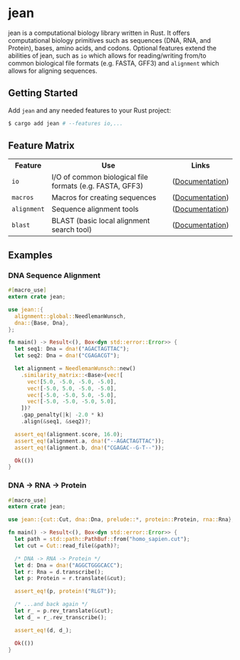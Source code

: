 
# jean

jean is a computational biology library written in Rust. It offers
computational biology primitives such as sequences (DNA, RNA, and Protein), bases, amino acids, and codons. Optional features extend the 
abilities of jean, such as `io` which allows for reading/writing from/to common biological file formats (e.g. FASTA, GFF3) and `alignment` which allows for aligning sequences. 

## Getting Started

Add `jean` and any needed features to your Rust project:

```sh
$ cargo add jean # --features io,...
```

## Feature Matrix

<table>
  <tbody>
    <tr>
      <th>Feature</th>
      <th>Use</th>
      <th>Links</th>
    </tr>
    <tr>
      <td><code>io</code></td>
      <td>I/O of common biological file formats (e.g. FASTA, GFF3)</td>
      <td>
        (<a href="">Documentation</a>)
      </td>
    </tr>
    <tr>
      <td><code>macros</code></td>
      <td>Macros for creating sequences</td>
      <td>
        (<a href="">Documentation</a>)
      </td>
    </tr>
    <tr>
      <td><code>alignment</code></td>
      <td>Sequence alignment tools</td>
      <td>
        (<a href="">Documentation</a>)
      </td>
    </tr>
    <tr>
      <td><code>blast</code></td>
      <td>BLAST (basic local alignment search tool)</td>
      <td>
        (<a href="">Documentation</a>)
      </td>
    </tr>
  </tbody>
</table>

## Examples

### DNA Sequence Alignment
```rust
#[macro_use]
extern crate jean;

use jean::{
  alignment::global::NeedlemanWunsch,
  dna::{Base, Dna},
};

fn main() -> Result<(), Box<dyn std::error::Error>> {
  let seq1: Dna = dna!("AGACTAGTTAC");
  let seq2: Dna = dna!("CGAGACGT");

  let alignment = NeedlemanWunsch::new()
    .similarity_matrix::<Base>(vec![
      vec![5.0, -5.0, -5.0, -5.0],
      vec![-5.0, 5.0, -5.0, -5.0],
      vec![-5.0, -5.0, 5.0, -5.0],
      vec![-5.0, -5.0, -5.0, 5.0],
    ])?
    .gap_penalty(|k| -2.0 * k)
    .align(&seq1, &seq2)?;

  assert_eq!(alignment.score, 16.0);
  assert_eq!(alignment.a, dna!("--AGACTAGTTAC"));
  assert_eq!(alignment.b, dna!("CGAGAC--G-T--"));

  Ok(())
}
```

### DNA -> RNA -> Protein
```rust
#[macro_use]
extern crate jean;

use jean::{cut::Cut, dna::Dna, prelude::*, protein::Protein, rna::Rna};

fn main() -> Result<(), Box<dyn std::error::Error>> {
  let path = std::path::PathBuf::from("homo_sapien.cut");
  let cut = Cut::read_file(&path)?;

  /* DNA -> RNA -> Protein */
  let d: Dna = dna!("AGGCTGGGCACC");
  let r: Rna = d.transcribe();
  let p: Protein = r.translate(&cut);

  assert_eq!(p, protein!("RLGT"));

  /* ...and back again */
  let r_ = p.rev_translate(&cut);
  let d_ = r_.rev_transcribe();

  assert_eq!(d, d_);

  Ok(())
}
```